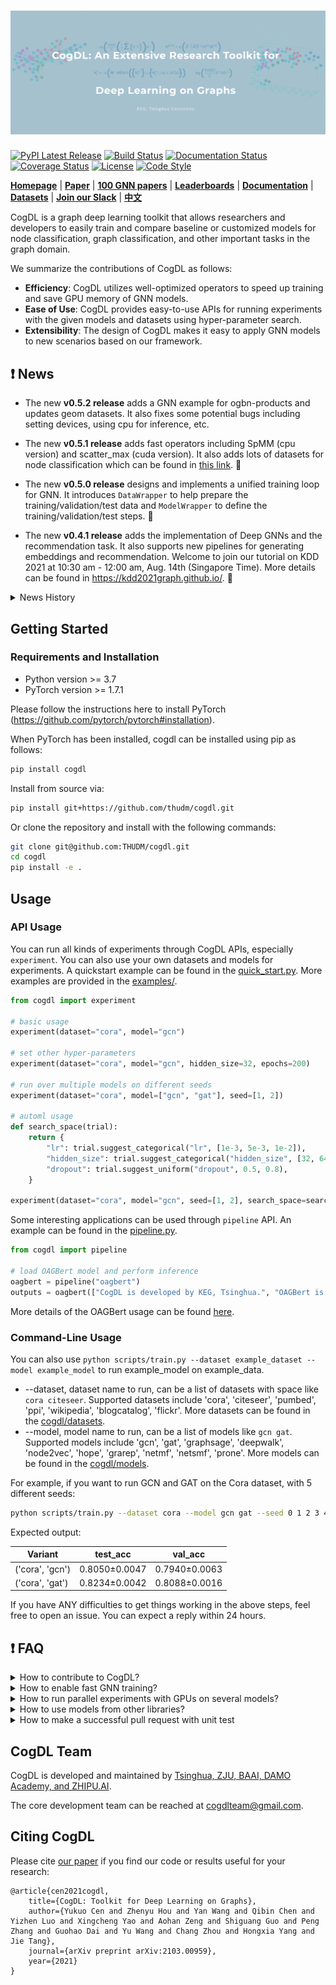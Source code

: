 ![CogDL](./docs/source/_static/cogdl-logo.png)
===

[![PyPI Latest Release](https://badge.fury.io/py/cogdl.svg)](https://pypi.org/project/cogdl/)
[![Build Status](https://travis-ci.org/THUDM/cogdl.svg?branch=master)](https://travis-ci.org/THUDM/cogdl)
[![Documentation Status](https://readthedocs.org/projects/cogdl/badge/?version=latest)](https://cogdl.readthedocs.io/en/latest/?badge=latest)
[![Coverage Status](https://coveralls.io/repos/github/THUDM/cogdl/badge.svg?branch=master)](https://coveralls.io/github/THUDM/cogdl?branch=master)
[![License](https://img.shields.io/github/license/thudm/cogdl)](https://github.com/THUDM/cogdl/blob/master/LICENSE)
[![Code Style](https://img.shields.io/badge/code%20style-black-000000.svg)](https://github.com/ambv/black)

**[Homepage](https://cogdl.ai)** | **[Paper](https://arxiv.org/abs/2103.00959)** | **[100 GNN papers](./gnn_papers.md)** | **[Leaderboards](./results.md)** | **[Documentation](https://cogdl.readthedocs.io)** | **[Datasets](./cogdl/datasets/README.md)** | **[Join our Slack](https://join.slack.com/t/cogdl/shared_invite/zt-b9b4a49j-2aMB035qZKxvjV4vqf0hEg)** | **[中文](./README_CN.md)**

CogDL is a graph deep learning toolkit that allows researchers and developers to easily train and compare baseline or customized models for node classification, graph classification, and other important tasks in the graph domain. 

We summarize the contributions of CogDL as follows:

- **Efficiency**: CogDL utilizes well-optimized operators to speed up training and save GPU memory of GNN models.
- **Ease of Use**: CogDL provides easy-to-use APIs for running experiments with the given models and datasets using hyper-parameter search.
- **Extensibility**: The design of CogDL makes it easy to apply GNN models to new scenarios based on our framework.

## ❗ News

- The new **v0.5.2 release** adds a GNN example for ogbn-products and updates geom datasets. It also fixes some potential bugs including setting devices, using cpu for inference, etc.

- The new **v0.5.1 release** adds fast operators including SpMM (cpu version) and scatter_max (cuda version). It also adds lots of datasets for node classification which can be found in [this link](./cogdl/datasets/rd2cd_data.py). 🎉

- The new **v0.5.0 release** designs and implements a unified training loop for GNN. It introduces `DataWrapper` to help prepare the training/validation/test data and `ModelWrapper` to define the training/validation/test steps. 🎉

- The new **v0.4.1 release** adds the implementation of Deep GNNs and the recommendation task. It also supports new pipelines for generating embeddings and recommendation. Welcome to join our tutorial on KDD 2021 at 10:30 am - 12:00 am, Aug. 14th (Singapore Time). More details can be found in https://kdd2021graph.github.io/. 🎉

<details>
<summary>
News History
</summary>
<br/>

- The new **v0.4.0 release** refactors the data storage (from `Data` to `Graph`) and provides more fast operators to speed up GNN training. It also includes many self-supervised learning methods on graphs. BTW, we are glad to announce that we will give a tutorial on KDD 2021 in August. Please see [this link](https://kdd2021graph.github.io/) for more details. 🎉

- CogDL supports GNN models with Mixture of Experts (MoE). You can install [FastMoE](https://github.com/laekov/fastmoe) and try **[MoE GCN](./cogdl/models/nn/moe_gcn.py)** in CogDL now!

- The new **v0.3.0 release** provides a fast spmm operator to speed up GNN training. We also release the first version of **[CogDL paper](https://arxiv.org/abs/2103.00959)** in arXiv. You can join [our slack](https://join.slack.com/t/cogdl/shared_invite/zt-b9b4a49j-2aMB035qZKxvjV4vqf0hEg) for discussion. 🎉🎉🎉

- The new **v0.2.0 release** includes easy-to-use `experiment` and `pipeline` APIs for all experiments and applications. The `experiment` API supports automl features of searching hyper-parameters. This release also provides `OAGBert` API for model inference (`OAGBert` is trained on large-scale academic corpus by our lab). Some features and models are added by the open source community (thanks to all the contributors 🎉).

- The new **v0.1.2 release** includes a pre-training task, many examples, OGB datasets, some knowledge graph embedding methods, and some graph neural network models. The coverage of CogDL is increased to 80%. Some new APIs, such as `Trainer` and `Sampler`, are developed and being tested. 

- The new **v0.1.1 release** includes the knowledge link prediction task, many state-of-the-art models, and `optuna` support. We also have a [Chinese WeChat post](https://mp.weixin.qq.com/s/IUh-ctQwtSXGvdTij5eDDg) about the CogDL release.

</details>

## Getting Started

### Requirements and Installation

- Python version >= 3.7
- PyTorch version >= 1.7.1

Please follow the instructions here to install PyTorch (https://github.com/pytorch/pytorch#installation).

When PyTorch has been installed, cogdl can be installed using pip as follows:

```bash
pip install cogdl
```

Install from source via:

```bash
pip install git+https://github.com/thudm/cogdl.git
```

Or clone the repository and install with the following commands:

```bash
git clone git@github.com:THUDM/cogdl.git
cd cogdl
pip install -e .
```

## Usage

### API Usage

You can run all kinds of experiments through CogDL APIs, especially `experiment`. You can also use your own datasets and models for experiments. 
A quickstart example can be found in the [quick_start.py](https://github.com/THUDM/cogdl/tree/master/examples/quick_start.py). More examples are provided in the [examples/](https://github.com/THUDM/cogdl/tree/master/examples/).

```python
from cogdl import experiment

# basic usage
experiment(dataset="cora", model="gcn")

# set other hyper-parameters
experiment(dataset="cora", model="gcn", hidden_size=32, epochs=200)

# run over multiple models on different seeds
experiment(dataset="cora", model=["gcn", "gat"], seed=[1, 2])

# automl usage
def search_space(trial):
    return {
        "lr": trial.suggest_categorical("lr", [1e-3, 5e-3, 1e-2]),
        "hidden_size": trial.suggest_categorical("hidden_size", [32, 64, 128]),
        "dropout": trial.suggest_uniform("dropout", 0.5, 0.8),
    }

experiment(dataset="cora", model="gcn", seed=[1, 2], search_space=search_space)
```

Some interesting applications can be used through `pipeline` API. An example can be found in the [pipeline.py](https://github.com/THUDM/cogdl/tree/master/examples/pipeline.py). 

```python
from cogdl import pipeline

# load OAGBert model and perform inference
oagbert = pipeline("oagbert")
outputs = oagbert(["CogDL is developed by KEG, Tsinghua.", "OAGBert is developed by KEG, Tsinghua."])
```

More details of the OAGBert usage can be found [here](./cogdl/oag/README.md).

### Command-Line Usage

You can also use `python scripts/train.py --dataset example_dataset --model example_model` to run example_model on example_data.

- --dataset, dataset name to run, can be a list of datasets with space like `cora citeseer`. Supported datasets include
'cora', 'citeseer', 'pumbed', 'ppi', 'wikipedia', 'blogcatalog', 'flickr'. More datasets can be found in the [cogdl/datasets](https://github.com/THUDM/cogdl/tree/master/cogdl/datasets).
- --model, model name to run, can be a list of models like `gcn gat`. Supported models include
'gcn', 'gat', 'graphsage', 'deepwalk', 'node2vec', 'hope', 'grarep', 'netmf', 'netsmf', 'prone'. More models can be found in the [cogdl/models](https://github.com/THUDM/cogdl/tree/master/cogdl/models).

For example, if you want to run GCN and GAT on the Cora dataset, with 5 different seeds:

```bash
python scripts/train.py --dataset cora --model gcn gat --seed 0 1 2 3 4
```

Expected output:

| Variant          | test_acc       | val_acc        |
|------------------|----------------|----------------|
| ('cora', 'gcn')  | 0.8050±0.0047  | 0.7940±0.0063  |
| ('cora', 'gat')  | 0.8234±0.0042  | 0.8088±0.0016  |

If you have ANY difficulties to get things working in the above steps, feel free to open an issue. You can expect a reply within 24 hours.


## ❗ FAQ

<details>
<summary>
How to contribute to CogDL?
</summary>
<br/>

If you have a well-performed algorithm and are willing to implement it in our toolkit to help more people, you can first [open an issue](https://github.com/THUDM/cogdl/issues) and then create a pull request, detailed information can be found [here](https://help.github.com/en/articles/creating-a-pull-request). 

Before committing your modification, please first run `pre-commit install` to setup the git hook for checking code format and style using `black` and `flake8`. Then the `pre-commit` will run automatically on `git commit`! Detailed information of `pre-commit` can be found [here](https://pre-commit.com/).
</details>

<details>
<summary>
How to enable fast GNN training?
</summary>
<br/>
CogDL provides a fast sparse matrix-matrix multiplication operator called [GE-SpMM](https://arxiv.org/abs/2007.03179) to speed up training of GNN models on the GPU. 
The feature will be automatically used if it is available.
Note that this feature is still in testing and may not work under some versions of CUDA.
</details>

<details>
<summary>
How to run parallel experiments with GPUs on several models?
</summary>
<br/>

If you want to run parallel experiments on your server with multiple GPUs on multiple models, GCN and GAT, on the Cora dataset:

```bash
$ python scripts/parallel_train.py --dataset cora --model gcn gat --devices 0 1 --seed 0 1 2 3 4
```

Expected output:

| Variant         | Acc           |
| --------------- | ------------- |
| ('cora', 'gcn') | 0.8236±0.0033 |
| ('cora', 'gat') | 0.8262±0.0032 |
</details>

<details>
<summary>
How to use models from other libraries?
</summary>
<br/>
If you are familiar with other popular graph libraries, you can implement your own model in CogDL using modules from PyTorch Geometric (PyG).
For the installation of PyG, you can follow the instructions from PyG (https://github.com/rusty1s/pytorch_geometric/#installation).
For the quick-start usage of how to use layers of PyG, you can find some examples in the [examples/pyg](https://github.com/THUDM/cogdl/tree/master/examples/pyg/).
</details>

<details>
<summary>
How to make a successful pull request with unit test
</summary>
<br/>
To have a successful pull request, you need to have at least (1) your model implementation and (2) a unit test.

You might be confused why your pull request was rejected because of 'Coverage decreased ...' issue even though your model is working fine locally. This is because you have not included a unit test, which essentially runs through the extra lines of code you added. The Travis CI service used by Github conducts all unit tests on the code you committed and checks how many lines of the code have been checked by the unit tests, and if a significant portion of your code has not been checked (insufficient coverage), the pull request is rejected.

So how do you do a unit test? 

* Let's say you implement a GNN model in a script `models/nn/abcgnn.py` that does the task of node classification. Then, you need to add a unit test inside the script `tests/tasks/test_node_classification.py` (or whatever relevant task your model does). 
* To add the unit test, you simply add a function *test_abcgnn_cora()* (just follow the format of the other unit tests already in the script), fill it with required arguments and the last line in the function *'assert 0 <= ret["Acc"] <= 1'* is the very basic sanity check conducted by the unit test. 
* After modifying `tests/tasks/test_node_classification.py`, commit it together with your `models/nn/abcgnn.py` and your pull request should pass.
</details>

## CogDL Team
CogDL is developed and maintained by [Tsinghua, ZJU, BAAI, DAMO Academy, and ZHIPU.AI](https://cogdl.ai/about/). 

The core development team can be reached at [cogdlteam@gmail.com](mailto:cogdlteam@gmail.com).

## Citing CogDL

Please cite [our paper](https://arxiv.org/abs/2103.00959) if you find our code or results useful for your research:

```
@article{cen2021cogdl,
    title={CogDL: Toolkit for Deep Learning on Graphs},
    author={Yukuo Cen and Zhenyu Hou and Yan Wang and Qibin Chen and Yizhen Luo and Xingcheng Yao and Aohan Zeng and Shiguang Guo and Peng Zhang and Guohao Dai and Yu Wang and Chang Zhou and Hongxia Yang and Jie Tang},
    journal={arXiv preprint arXiv:2103.00959},
    year={2021}
}
```
